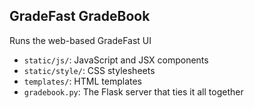 ## GradeFast GradeBook

Runs the web-based GradeFast UI

- `static/js/`: JavaScript and JSX components
- `static/style/`: CSS stylesheets
- `templates/`: HTML templates
- `gradebook.py`: The Flask server that ties it all together
